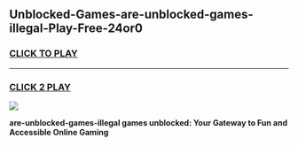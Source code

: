 
## Unblocked-Games-are-unblocked-games-illegal-Play-Free-24or0
<h3>
<a href="https://premium76.site?title=are-unblocked-games-illegal&ref=10A">CLICK TO PLAY</a></h3>
<hr>

<h3>
<a href="https://premium76.site?title=are-unblocked-games-illegal&ref=10A">CLICK 2 PLAY</a>
  
</h3>

<a href="https://premium76.site?title=are-unblocked-games-illegal&ref=10A"><img src="https://clearcache.store/games.png"></a>


**are-unblocked-games-illegal games unblocked: Your Gateway to Fun and Accessible Online Gaming**
